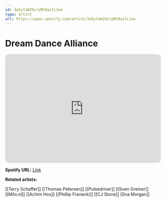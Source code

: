 ```yaml
---
id: 3aEyfaWZ9zrpMC8azlL1ee
type: artist
url: https://open.spotify.com/artist/3aEyfaWZ9zrpMC8azlL1ee
---
```

# Dream Dance Alliance

<iframe style="border-radius:12px" src="https://open.spotify.com/embed/artist/3aEyfaWZ9zrpMC8azlL1ee" width="100%" height="352" frameBorder="0" allowfullscreen="" allow="autoplay; clipboard-write; encrypted-media; fullscreen; picture-in-picture" loading="lazy"></iframe>

**Spotify URL:** [Link](https://open.spotify.com/artist/3aEyfaWZ9zrpMC8azlL1ee)

**Related artists:**

[[Terry Schaffer]]
[[Thomas Petersen]]
[[Pulsedriver]]
[[Sven Greiner]]
[[Milo.nl]]
[[Achim Hox]]
[[Phillip Franecki]]
[[CJ Stone]]
[[Ina Morgan]]
